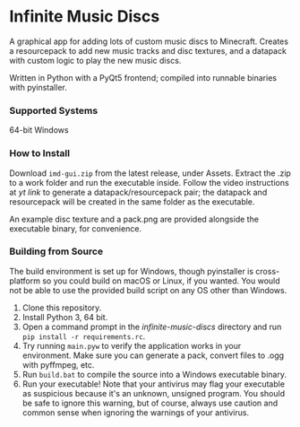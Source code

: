 # Infinite Music Discs
A graphical app for adding lots of custom music discs to Minecraft. Creates a resourcepack to add new music tracks and disc textures, and a datapack with custom logic to play the new music discs.

Written in Python with a PyQt5 frontend; compiled into runnable binaries with pyinstaller.

### Supported Systems
64-bit Windows

### How to Install
Download `imd-gui.zip` from the latest release, under Assets. Extract the .zip to a work folder and run the executable inside. Follow the video instructions at *yt link* to generate a datapack/resourcepack pair; the datapack and resourcepack will be created in the same folder as the executable.

An example disc texture and a pack.png are provided alongside the executable binary, for convenience.

### Building from Source
The build environment is set up for Windows, though pyinstaller is cross-platform so you could build on macOS or Linux, if you wanted. You would not be able to use the provided build script on any OS other than Windows.
1. Clone this repository.
2. Install Python 3, 64 bit.
3. Open a command prompt in the *infinite-music-discs* directory and run `pip install -r requirements.rc`.
4. Try running `main.pyw` to verify the application works in your environment. Make sure you can generate a pack, convert files to .ogg with pyffmpeg, etc.
5. Run `build.bat` to compile the source into a Windows executable binary.
6. Run your executable! Note that your antivirus may flag your executable as suspicious because it's an unknown, unsigned program. You should be safe to ignore this warning, but of course, always use caution and common sense when ignoring the warnings of your antivirus.
